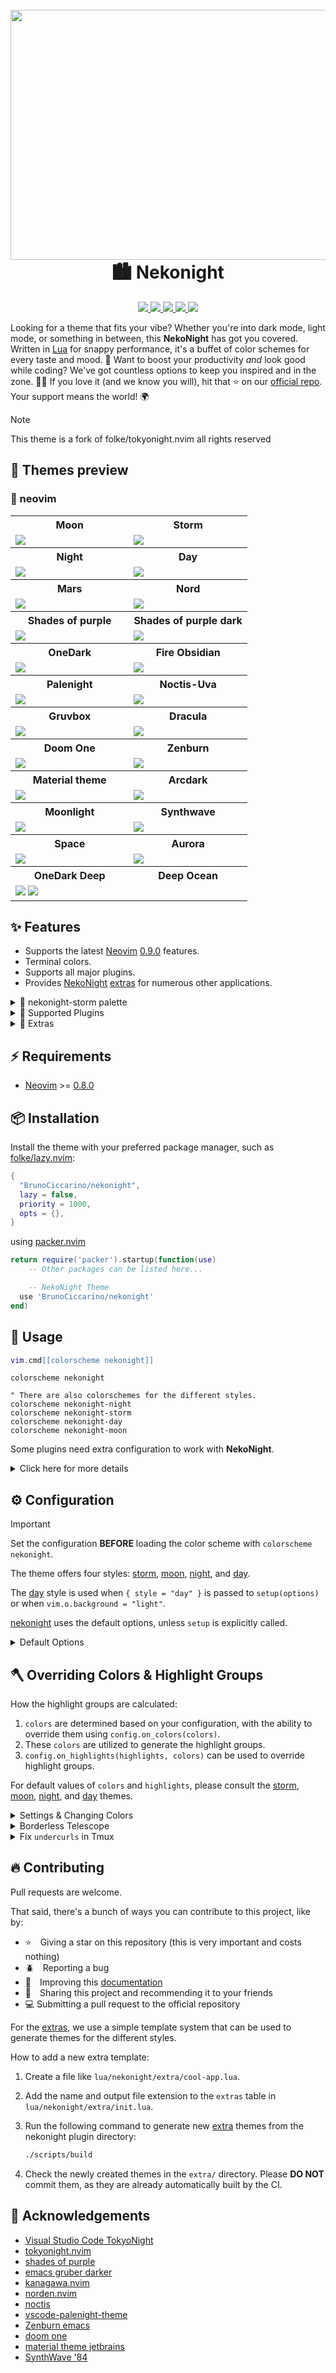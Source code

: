 
<h1 align="center">
  <br>
  <a href="https://github.com/BrunoCiccarino/nekonight">
    <img src="./img/logo.png" width="600" height="400">
  </a>
  <br>
  🏙 Nekonight
  <br>
</h1>

<p align="center">
  <a href="https://github.com/BrunoCiccarino/nekonight">
    <img src="https://img.shields.io/badge/made_with-lua-code?style=for-the-badge&logo=lua&color=%23789DBC">
  </a>
    <a href="https://github.com/BrunoCiccarino/nekonight">
    <img src="https://img.shields.io/github/forks/BrunoCiccarino/nekonight?style=for-the-badge&logo=lua&color=%23a3be8c">
  </a>  
  <a href="https://github.com/BrunoCiccarino/nekonight">
    <img src="https://img.shields.io/github/last-commit/BrunoCiccarino/nekonight?style=for-the-badge&logo=lua&color=%238BCDCD">
  </a>  
  <a href="https://github.com/BrunoCiccarino/nekonight">
    <img src="https://img.shields.io/github/stars/BrunoCiccarino/nekonight?style=for-the-badge&logo=lua&color=%23624E88">
  </a>  
  <a href="https://github.com/BrunoCiccarino/nekonight">
    <img src="https://img.shields.io/badge/NeoVim-%2357A143.svg?&style=for-the-badge&logo=neovim&logoColor=white">
  </a>  

</p>

Looking for a theme that fits your vibe? Whether you're into dark mode, light mode, or something in between, this **NekoNight** has got you covered. Written in [Lua](https://www.lua.org) for snappy performance, it's a buffet of color schemes for every taste and mood. 🍭 Want to boost your productivity *and* look good while coding? We've got countless options to keep you inspired and in the zone. 🚀✨ If you love it (and we know you will), hit that ⭐ on our [official repo](https://github.com/BrunoCiccarino/nekonight). Your support means the world! 🌍

> [!NOTE]
> This theme is a fork of folke/tokyonight.nvim all rights reserved


## 🍭 Themes preview 
 
### 🎨 neovim

<table width="100%">
  <tr>
    <th>Moon</th>
    <th>Storm</th>
  </tr>
  <tr>
    <td width="50%">
      <img src="https://user-images.githubusercontent.com/292349/190951628-10ba28a1-57ff-4479-8eab-47400a402242.png" />
    </td>
    <td width="50%">
      <img src="https://user-images.githubusercontent.com/292349/115295095-3a9e5080-a10e-11eb-9aed-6054488c46ce.png" />
    </td>
  </tr>
  <tr>
    <th>Night</th>
    <th>Day</th>
  </tr>
  <tr>
    <td width="50%">
      <img src="./img/neko-night.jpg" />
    </td>
    <td width="50%">
      <img src="https://user-images.githubusercontent.com/292349/115996270-78c6c480-a593-11eb-8ed0-7d1400b058f5.png" />
    </td>
  </tr>
  <tr>
    <th>Mars</th>
    <th>Nord</th>
  </tr>
  <tr>
    <td width="50%">
      <img src="./img/nekonightbrown.jpg" />
    </td>
    <td width="50%">
      <img src="./img/neko-nord.jpg" />
    </td>
  </tr>
  <tr>
    <th>Shades of purple</th>
    <th>Shades of purple dark</th>
  </tr>
  <tr>
    <td width="50%">
      <img src="./img/neko-shades-of-purple.jpg" />
    </td>
    <td width="50%">
      <img src="./img/neko-shades-of-purple-dark.jpg" />
    </td>
  </tr>
   <tr>
    <th>OneDark</th>
    <th>Fire Obsidian</th>
  </tr>
  <tr>
    <td width="50%">
      <img src="./img/neko-onedark.jpg"/>
    </td>
    <td width="50%">
      <img src="./img/neko-fire-obsidian.jpg"/>
    </td>
  </tr>
  <tr>
    <th>Palenight</th>
    <th>Noctis-Uva</th>
  </tr>
  <tr>
    <td width="50%">
      <img src="./img/neko-palenight.jpg"/>
    </td>
    <td width="50%">
      <img src="./img/neko-noctis-uva.jpg"/>
    </td>
  </tr>
    <tr>
    <th>Gruvbox</th>
    <th>Dracula</th>
  </tr>
  <tr>
    <td width="50%">
      <img src="./img/neko-gruvbox.jpg"/>
    </td>
     <td width="50%">
      <img src="./img/neko-dracula.jpg"/>
    </td>
  </tr>
    <tr>
    <th>Doom One</th>
    <th>Zenburn</th>
  </tr>
  <tr>
    <td width="50%">
      <img src="./img/neko-doom-one.jpg"/>
    </td>
     <td width="50%">
      <img src="./img/neko-zenburn.jpg"/>
    </td>
  </tr>
      <tr>
    <th>Material theme</th>
    <th>Arcdark</th>
  </tr>
  <tr>
    <td width="50%">
      <img src="./img/neko-material-theme.jpg"/>
    </td>
     <td width="50%">
      <img src="./img/neko-arcdark.jpg"/>
    </td>
  </tr>
  <tr>
    <th>Moonlight</th>
    <th>Synthwave</th>
  </tr>
  <tr>
    <td width="50%">
      <img src="./img/neko-moonlight.jpg"/>
    </td>
     <td width="50%">
      <img src="./img/neko-synthwave.jpg"/>
    </td>
  </tr>
    <tr>
    <th>Space</th>
    <th>Aurora</th>
  </tr>
  <tr>
    <td width="50%">
      <img src="./img/neko-space.jpg"/>
    </td>
    <td width="50%">
      <img src="./img/neko-aurora.jpg"/>
    </td>
  </tr>
    <tr>
    <th>OneDark Deep</th>
    <th>Deep Ocean</th>
  </tr>
  <tr>
    <td width="50%">
      <img src="./img/neko-onedark-deep.jpg"/>
      <img src="./img/neko-deep-ocean.jpg"/>
    </td>
  </tr>


  </table>

## ✨ Features

- Supports the latest [Neovim](https://github.com/neovim/neovim)
  [0.9.0](https://github.com/neovim/neovim/releases/tag/v0.9.0) features.
- Terminal colors.
- Supports all major plugins.
- Provides [NekoNight](https://github.com/BrunoCiccarino/nekonight)
  [extras](#-extras) for numerous other applications.

<details>
<summary>🎨 nekonight-storm palette</summary>

| Palette              | Hex     | RGB         | HSL           |
|----------------------|---------|-------------|---------------|
| Background           | #24283b | 36 40 59    | 225° 25% 19%  |
| Background Dark      | #1f2335 | 31 35 53    | 228° 25% 17%  |
| Background Dark1     | #1b1e2d | 27 30 45    | 229° 25% 14%  |
| Background Highlight | #292e42 | 41 46 66    | 230° 23% 21%  |
| Blue                 | #7aa2f7 | 122 162 247 | 223° 89% 73%  |
| Blue0                | #3d59a1 | 61 89 161   | 224° 45% 44%  |
| Blue1                | #2ac3de | 42 195 222  | 189° 78% 52%  |
| Blue2                | #0db9d7 | 13 185 215  | 191° 88% 45%  |
| Blue5                | #89ddff | 137 221 255 | 197° 100% 77% |
| Blue6                | #b4f9f8 | 180 249 248 | 179° 88% 84%  |
| Blue7                | #394b70 | 57 75 112   | 220° 33% 33%  |
| Comment              | #565f89 | 86 95 137   | 227° 22% 44%  |
| Cyan                 | #7dcfff | 125 207 255 | 202° 100% 75% |
| Dark3                | #545c7e | 84 92 126   | 227° 20% 41%  |
| Dark5                | #737aa2 | 115 122 162 | 227° 20% 54%  |
| Foreground           | #c0caf5 | 192 202 245 | 226° 68% 86%  |
| Foreground Gruvbox   | #f9f5d7 | 249 245 215 | 53° 75% 91%   |
| Foreground Dark      | #a9b1d6 | 169 177 214 | 225° 39% 75%  |
| Foreground Gutter    | #3b4261 | 59 66 97    | 227° 24% 31%  |
| Green                | #9ece6a | 158 206 106 | 91° 51% 61%   |
| Green1               | #73daca | 115 218 202 | 173° 58% 65%  |
| Green2               | #41a6b5 | 65 166 181  | 189° 47% 48%  |
| Magenta              | #bb9af7 | 187 154 247 | 261° 85% 79%  |
| Magenta2             | #ff007c | 255 0 124   | 330° 100% 50% |
| Orange               | #ff9e64 | 255 158 100 | 22° 100% 70%  |
| Purple               | #9d7cd8 | 157 124 216 | 262° 56% 67%  |
| Red                  | #f7768e | 247 118 142 | 351° 87% 72%  |
| Red1                 | #db4b4b | 219 75 75   | 0° 65% 58%    |
| Teal                 | #1abc9c | 26 188 156  | 168° 75% 42%  |
| Terminal Black       | #414868 | 65 72 104   | 227° 23% 33%  |
| Yellow               | #e0af68 | 224 175 104 | 34° 69% 64%   |

</details>

<details>
<summary>🎨 Supported Plugins</summary>

<!-- plugins:start -->

| Plugin | Source |
| --- | --- |
| [aerial.nvim](https://github.com/stevearc/aerial.nvim) | [`aerial`](lua/nekonight/groups/aerial.lua) |
| [ale](https://github.com/dense-analysis/ale) | [`ale`](lua/nekonight/groups/ale.lua) |
| [alpha-nvim](https://github.com/goolord/alpha-nvim) | [`alpha`](lua/nekonight/groups/alpha.lua) |
| [barbar.nvim](https://github.com/romgrk/barbar.nvim) | [`barbar`](lua/nekonight/groups/barbar.lua) |
| [blink.cmp](https://github.com/Saghen/blink.cmp) | [`blink`](lua/nekonight/groups/blink.lua) |
| [bufferline.nvim](https://github.com/akinsho/bufferline.nvim) | [`bufferline`](lua/nekonight/groups/bufferline.lua) |
| [nvim-cmp](https://github.com/hrsh7th/nvim-cmp) | [`cmp`](lua/nekonight/groups/cmp.lua) |
| [codeium.nvim](https://github.com/Exafunction/codeium.nvim) | [`codeium`](lua/nekonight/groups/codeium.lua) |
| [copilot.lua](https://github.com/zbirenbaum/copilot.lua) | [`copilot`](lua/nekonight/groups/copilot.lua) |
| [nvim-dap](https://github.com/mfussenegger/nvim-dap) | [`dap`](lua/nekonight/groups/dap.lua) |
| [dashboard-nvim](https://github.com/nvimdev/dashboard-nvim) | [`dashboard`](lua/nekonight/groups/dashboard.lua) |
| [flash.nvim](https://github.com/folke/flash.nvim) | [`flash`](lua/nekonight/groups/flash.lua) |
| [fugit2](https://github.com/SuperBo/fugit2.nvim) | [`fugit2`](lua/nekonight/groups/fugit2.lua) |
| [fzf-lua](https://github.com/ibhagwan/fzf-lua) | [`fzf`](lua/nekonight/groups/fzf.lua) |
| [vim-gitgutter](https://github.com/airblade/vim-gitgutter) | [`gitgutter`](lua/nekonight/groups/gitgutter.lua) |
| [gitsigns.nvim](https://github.com/lewis6991/gitsigns.nvim) | [`gitsigns`](lua/nekonight/groups/gitsigns.lua) |
| [glyph-palette.vim](https://github.com/lambdalisue/glyph-palette.vim) | [`glyph-palette`](lua/nekonight/groups/glyph-palette.lua) |
| [grug-far.nvim](https://github.com/MagicDuck/grug-far.nvim) | [`grug-far`](lua/nekonight/groups/grug-far.lua) |
| [headlines.nvim](https://github.com/lukas-reineke/headlines.nvim) | [`headlines`](lua/nekonight/groups/headlines.lua) |
| [hop.nvim](https://github.com/phaazon/hop.nvim) | [`hop`](lua/nekonight/groups/hop.lua) |
| [vim-illuminate](https://github.com/RRethy/vim-illuminate) | [`illuminate`](lua/nekonight/groups/illuminate.lua) |
| [indent-blankline.nvim](https://github.com/lukas-reineke/indent-blankline.nvim) | [`indent-blankline`](lua/nekonight/groups/indent-blankline.lua) |
| [indentmini.nvim](https://github.com/nvimdev/indentmini.nvim) | [`indentmini`](lua/nekonight/groups/indentmini.lua) |
| [lazy.nvim](https://github.com/folke/lazy.nvim) | [`lazy`](lua/nekonight/groups/lazy.lua) |
| [leap.nvim](https://github.com/ggandor/leap.nvim) | [`leap`](lua/nekonight/groups/leap.lua) |
| [lspsaga.nvim](https://github.com/glepnir/lspsaga.nvim) | [`lspsaga`](lua/nekonight/groups/lspsaga.lua) |
| [mini.animate](https://github.com/echasnovski/mini.animate) | [`mini_animate`](lua/nekonight/groups/mini_animate.lua) |
| [mini.clue](https://github.com/echasnovski/mini.clue) | [`mini_clue`](lua/nekonight/groups/mini_clue.lua) |
| [mini.completion](https://github.com/echasnovski/mini.completion) | [`mini_completion`](lua/nekonight/groups/mini_completion.lua) |
| [mini.cursorword](https://github.com/echasnovski/mini.cursorword) | [`mini_cursorword`](lua/nekonight/groups/mini_cursorword.lua) |
| [mini.deps](https://github.com/echasnovski/mini.deps) | [`mini_deps`](lua/nekonight/groups/mini_deps.lua) |
| [mini.diff](https://github.com/echasnovski/mini.diff) | [`mini_diff`](lua/nekonight/groups/mini_diff.lua) |
| [mini.files](https://github.com/echasnovski/mini.files) | [`mini_files`](lua/nekonight/groups/mini_files.lua) |
| [mini.hipatterns](https://github.com/echasnovski/mini.hipatterns) | [`mini_hipatterns`](lua/nekonight/groups/mini_hipatterns.lua) |
| [mini.icons](https://github.com/echasnovski/mini.icons) | [`mini_icons`](lua/nekonight/groups/mini_icons.lua) |
| [mini.indentscope](https://github.com/echasnovski/mini.indentscope) | [`mini_indentscope`](lua/nekonight/groups/mini_indentscope.lua) |
| [mini.jump](https://github.com/echasnovski/mini.jump) | [`mini_jump`](lua/nekonight/groups/mini_jump.lua) |
| [mini.map](https://github.com/echasnovski/mini.map) | [`mini_map`](lua/nekonight/groups/mini_map.lua) |
| [mini.notify](https://github.com/echasnovski/mini.notify) | [`mini_notify`](lua/nekonight/groups/mini_notify.lua) |
| [mini.operators](https://github.com/echasnovski/mini.operators) | [`mini_operators`](lua/nekonight/groups/mini_operators.lua) |
| [mini.pick](https://github.com/echasnovski/mini.pick) | [`mini_pick`](lua/nekonight/groups/mini_pick.lua) |
| [mini.starter](https://github.com/echasnovski/mini.starter) | [`mini_starter`](lua/nekonight/groups/mini_starter.lua) |
| [mini.statusline](https://github.com/echasnovski/mini.statusline) | [`mini_statusline`](lua/nekonight/groups/mini_statusline.lua) |
| [mini.surround](https://github.com/echasnovski/mini.surround) | [`mini_surround`](lua/nekonight/groups/mini_surround.lua) |
| [mini.tabline](https://github.com/echasnovski/mini.tabline) | [`mini_tabline`](lua/nekonight/groups/mini_tabline.lua) |
| [mini.test](https://github.com/echasnovski/mini.test) | [`mini_test`](lua/nekonight/groups/mini_test.lua) |
| [mini.trailspace](https://github.com/echasnovski/mini.trailspace) | [`mini_trailspace`](lua/nekonight/groups/mini_trailspace.lua) |
| [nvim-navic](https://github.com/SmiteshP/nvim-navic) | [`navic`](lua/nekonight/groups/navic.lua) |
| [neo-tree.nvim](https://github.com/nvim-neo-tree/neo-tree.nvim) | [`neo-tree`](lua/nekonight/groups/neo-tree.lua) |
| [neogit](https://github.com/TimUntersberger/neogit) | [`neogit`](lua/nekonight/groups/neogit.lua) |
| [neotest](https://github.com/nvim-neotest/neotest) | [`neotest`](lua/nekonight/groups/neotest.lua) |
| [noice.nvim](https://github.com/folke/noice.nvim) | [`noice`](lua/nekonight/groups/noice.lua) |
| [nvim-notify](https://github.com/rcarriga/nvim-notify) | [`notify`](lua/nekonight/groups/notify.lua) |
| [nvim-tree.lua](https://github.com/kyazdani42/nvim-tree.lua) | [`nvim-tree`](lua/nekonight/groups/nvim-tree.lua) |
| [octo.nvim](https://github.com/pwntester/octo.nvim) | [`octo`](lua/nekonight/groups/octo.lua) |
| [rainbow-delimiters.nvim](https://github.com/HiPhish/rainbow-delimiters.nvim) | [`rainbow`](lua/nekonight/groups/rainbow.lua) |
| [render-markdown.nvim](https://github.com/MeanderingProgrammer/render-markdown.nvim) | [`render-markdown`](lua/nekonight/groups/render-markdown.lua) |
| [nvim-scrollbar](https://github.com/petertriho/nvim-scrollbar) | [`scrollbar`](lua/nekonight/groups/scrollbar.lua) |
| [snacks.nvim](https://github.com/folke/snacks.nvim) | [`snacks`](lua/nekonight/groups/snacks.lua) |
| [vim-sneak](https://github.com/justinmk/vim-sneak) | [`sneak`](lua/nekonight/groups/sneak.lua) |
| [supermaven-nvim](https://github.com/supermaven-inc/supermaven-nvim) | [`supermaven`](lua/nekonight/groups/supermaven.lua) |
| [telescope.nvim](https://github.com/nvim-telescope/telescope.nvim) | [`telescope`](lua/nekonight/groups/telescope.lua) |
| [nvim-treesitter-context](https://github.com/nvim-treesitter/nvim-treesitter-context) | [`treesitter-context`](lua/nekonight/groups/treesitter-context.lua) |
| [trouble.nvim](https://github.com/folke/trouble.nvim) | [`trouble`](lua/nekonight/groups/trouble.lua) |
| [vimwiki](https://github.com/vimwiki/vimwiki) | [`vimwiki`](lua/nekonight/groups/vimwiki.lua) |
| [which-key.nvim](https://github.com/folke/which-key.nvim) | [`which-key`](lua/nekonight/groups/which-key.lua) |
| [yanky.nvim](https://github.com/gbprod/yanky.nvim) | [`yanky`](lua/nekonight/groups/yanky.lua) |

<!-- plugins:end -->

</details>

<details>
<summary>🍭 Extras</summary>

<!-- extras:start -->

| Tool | Extra |
| --- | --- |
| [Aerc](https://git.sr.ht/~rjarry/aerc/) | [extras/aerc](extras/aerc) |
| [Alacritty](https://github.com/alacritty/alacritty) | [extras/alacritty](extras/alacritty) |
| [Delta](https://github.com/dandavison/delta) | [extras/delta](extras/delta) |
| [(Better-)Discord](https://betterdiscord.app/) | [extras/discord](extras/discord) |
| [Dunst](https://dunst-project.org/) | [extras/dunst](extras/dunst) |
| [Fish](https://fishshell.com/docs/current/index.html) | [extras/fish](extras/fish) |
| [Fish Themes](https://fishshell.com/docs/current/interactive.html#syntax-highlighting) | [extras/fish_themes](extras/fish_themes) |
| [Foot](https://codeberg.org/dnkl/foot) | [extras/foot](extras/foot) |
| [Fuzzel](https://codeberg.org/dnkl/fuzzel) | [extras/fuzzel](extras/fuzzel) |
| [Fzf](https://github.com/junegunn/fzf) | [extras/fzf](extras/fzf) |
| [Ghostty](https://github.com/ghostty-org/ghostty) | [extras/ghostty](extras/ghostty) |
| [GitUI](https://github.com/extrawurst/gitui) | [extras/gitui](extras/gitui) |
| [GNOME Terminal](https://gitlab.gnome.org/GNOME/gnome-terminal) | [extras/gnome_terminal](extras/gnome_terminal) |
| [Helix](https://helix-editor.com/) | [extras/helix](extras/helix) |
| [iTerm](https://iterm2.com/) | [extras/iterm](extras/iterm) |
| [Kitty](https://sw.kovidgoyal.net/kitty/conf.html) | [extras/kitty](extras/kitty) |
| [Lazygit](https://github.com/jesseduffield/lazygit) | [extras/lazygit](extras/lazygit) |
| [Lua Table for testing](https://www.lua.org) | [extras/lua](extras/lua) |
| [Prism](https://prismjs.com) | [extras/prism](extras/prism) |
| [process-compose](https://f1bonacc1.github.io/process-compose/) | [extras/process_compose](extras/process_compose) |
| [Slack](https://slack.com) | [extras/slack](extras/slack) |
| [Spotify Player](https://github.com/aome510/spotify-player) | [extras/spotify_player](extras/spotify_player) |
| [Sublime Text](https://www.sublimetext.com/docs/themes) | [extras/sublime](extras/sublime) |
| [Terminator](https://gnome-terminator.readthedocs.io/en/latest/config.html) | [extras/terminator](extras/terminator) |
| [Termux](https://termux.dev/) | [extras/termux](extras/termux) |
| [Tilix](https://github.com/gnunn1/tilix) | [extras/tilix](extras/tilix) |
| [Tmux](https://github.com/tmux/tmux/wiki) | [extras/tmux](extras/tmux) |
| [Vim](https://vimhelp.org/) | [extras/vim](extras/vim) |
| [Vscode](https://marketplace.visualstudio.com/items?itemName=BrunoCiccarino.nekonight) | [extras/vscode](extras/vscode) |
| [Vimium](https://vimium.github.io/) | [extras/vimium](extras/vimium) |
| [WezTerm](https://wezfurlong.org/wezterm/config/files.html) | [extras/wezterm](extras/wezterm) |
| [Windows Terminal](https://aka.ms/terminal-documentation) | [extras/windows_terminal](extras/windows_terminal) |
| [Xfce Terminal](https://docs.xfce.org/apps/terminal/advanced) | [extras/xfceterm](extras/xfceterm) |
| [Xresources](https://wiki.archlinux.org/title/X_resources) | [extras/xresources](extras/xresources) |
| [Yazi](https://github.com/sxyazi/yazi) | [extras/yazi](extras/yazi) |
| [Zathura](https://pwmt.org/projects/zathura/) | [extras/zathura](extras/zathura) |
| [Zellij](https://zellij.dev/) | [extras/zellij](extras/zellij) |

<!-- extras:end -->

</details>

## ⚡️ Requirements

- [Neovim](https://github.com/neovim/neovim) >=
  [0.8.0](https://github.com/neovim/neovim/releases/tag/v0.8.0)

## 📦 Installation

Install the theme with your preferred package manager, such as
[folke/lazy.nvim](https://github.com/folke/lazy.nvim):

```lua
{
  "BrunoCiccarino/nekonight",
  lazy = false,
  priority = 1000,
  opts = {},
}
```

using [packer.nvim](https://github.com/wbthomason/packer.nvim)
```lua
return require('packer').startup(function(use)
    -- Other packages can be listed here...

    -- NekoNight Theme
  use 'BrunoCiccarino/nekonight'  
end)
```

## 🚀 Usage

```lua
vim.cmd[[colorscheme nekonight]]
```

```vim
colorscheme nekonight

" There are also colorschemes for the different styles.
colorscheme nekonight-night
colorscheme nekonight-storm
colorscheme nekonight-day
colorscheme nekonight-moon
```

Some plugins need extra configuration to work with **NekoNight**.

<details>
  <summary>Click here for more details</summary>

### [Barbecue](https://github.com/utilyre/barbecue.nvim)

```lua
-- Lua
require('barbecue').setup {
  -- ... your barbecue config
  theme = 'nekonight',
  -- ... your barbecue config
}
```

### [Lualine](https://github.com/nvim-lualine/lualine.nvim)

```lua
-- Lua
require('lualine').setup {
  options = {
    -- ... your lualine config
    theme = 'nekonight'
    -- ... your lualine config
  }
}
```

### [Lightline](https://github.com/itchyny/lightline.vim)

```vim
" Vim Script
let g:lightline = {'colorscheme': 'nekonight'}
```

</details>

## ⚙️ Configuration

> [!IMPORTANT]
> Set the configuration **BEFORE** loading the color scheme with `colorscheme nekonight`.

The theme offers four styles: [storm](#storm), [moon](#moon), [night](#night),
and [day](#day).

The [day](#day) style is used when `{ style = "day" }` is passed to
`setup(options)` or when `vim.o.background = "light"`.

[nekonight](https://github.com/BrunoCiccarino/nekonight.nvim) uses the default options,
unless `setup` is explicitly called.

<details>
  <summary>Default Options</summary>

<!-- config:start -->

```lua
---@class nekonight.Config
---@field on_colors fun(colors: ColorScheme)
---@field on_highlights fun(highlights: nekonight.Highlights, colors: ColorScheme)
M.defaults = {
  style = "moon", -- The theme comes in three styles, `storm`, a darker variant `night` and `day`
  light_style = "day", -- The theme is used when the background is set to light
  transparent = false, -- Enable this to disable setting the background color
  terminal_colors = true, -- Configure the colors used when opening a `:terminal` in Neovim
  styles = {
    -- Style to be applied to different syntax groups
    -- Value is any valid attr-list value for `:help nvim_set_hl`
    comments = { italic = true },
    keywords = { italic = true },
    functions = {},
    variables = {},
    -- Background styles. Can be "dark", "transparent" or "normal"
    sidebars = "dark", -- style for sidebars, see below
    floats = "dark", -- style for floating windows
  },
  day_brightness = 0.3, -- Adjusts the brightness of the colors of the **Day** style. Number between 0 and 1, from dull to vibrant colors
  dim_inactive = false, -- dims inactive windows
  lualine_bold = false, -- When `true`, section headers in the lualine theme will be bold

  --- You can override specific color groups to use other groups or a hex color
  --- function will be called with a ColorScheme table
  ---@param colors ColorScheme
  on_colors = function(colors) end,

  --- You can override specific highlights to use other groups or a hex color
  --- function will be called with a Highlights and ColorScheme table
  ---@param highlights nekonight.Highlights
  ---@param colors ColorScheme
  on_highlights = function(highlights, colors) end,

  cache = true, -- When set to true, the theme will be cached for better performance

  ---@type table<string, boolean|{enabled:boolean}>
  plugins = {
    -- enable all plugins when not using lazy.nvim
    -- set to false to manually enable/disable plugins
    all = package.loaded.lazy == nil,
    -- uses your plugin manager to automatically enable needed plugins
    -- currently only lazy.nvim is supported
    auto = true,
    -- add any plugins here that you want to enable
    -- for all possible plugins, see:
    --   * https://github.com/BrunoCiccarino/nekonight/tree/main/lua/nekonight/groups
    -- telescope = true,
  },
}
```

<!-- config:end -->

</details>

## 🪓 Overriding Colors & Highlight Groups

How the highlight groups are calculated:

1. `colors` are determined based on your configuration, with the ability to
   override them using `config.on_colors(colors)`.
1. These `colors` are utilized to generate the highlight groups.
1. `config.on_highlights(highlights, colors)` can be used to override highlight
   groups.

For default values of `colors` and `highlights`, please consult the
[storm](extras/lua/nekonight_storm.lua),
[moon](extras/lua/nekonight_moon.lua),
[night](extras/lua/nekonight_night.lua), and
[day](extras/lua/nekonight_day.lua) themes.

<details>
  <summary>Settings & Changing Colors</summary>

```lua
require("nekonight").setup({
  -- use the night style
  style = "night",
  -- disable italic for functions
  styles = {
    functions = {}
  },
  -- Change the "hint" color to the "orange" color, and make the "error" color bright red
  on_colors = function(colors)
    colors.hint = colors.orange
    colors.error = "#ff0000"
  end
})
```

</details>

<details>
  <summary>Borderless Telescope</summary>

```lua
require("nekonight").setup({
  on_highlights = function(hl, c)
    local prompt = "#2d3149"
    hl.TelescopeNormal = {
      bg = c.bg_dark,
      fg = c.fg_dark,
    }
    hl.TelescopeBorder = {
      bg = c.bg_dark,
      fg = c.bg_dark,
    }
    hl.TelescopePromptNormal = {
      bg = prompt,
    }
    hl.TelescopePromptBorder = {
      bg = prompt,
      fg = prompt,
    }
    hl.TelescopePromptTitle = {
      bg = prompt,
      fg = prompt,
    }
    hl.TelescopePreviewTitle = {
      bg = c.bg_dark,
      fg = c.bg_dark,
    }
    hl.TelescopeResultsTitle = {
      bg = c.bg_dark,
      fg = c.bg_dark,
    }
  end,
})
```

</details>

<details>
  <summary>Fix <code>undercurls</code> in Tmux</summary>

To have undercurls show up and in color, add the following to your
[Tmux](https://github.com/tmux/tmux) configuration file:

```sh
# Undercurl
set -g default-terminal "${TERM}"
set -as terminal-overrides ',*:Smulx=\E[4::%p1%dm'  # undercurl support
set -as terminal-overrides ',*:Setulc=\E[58::2::::%p1%{65536}%/%d::%p1%{256}%/%{255}%&%d::%p1%{255}%&%d%;m'  # underscore colours - needs tmux-3.0
```

</details>

## 🔥 Contributing

Pull requests are welcome.

That said, there's a bunch of ways you can contribute to this project, like by:

* ⭐ Giving a star on this repository (this is very important and costs nothing)
* 🪲 Reporting a bug
* 📄 Improving this [documentation](./doc/nekonight.txt)
* 🚨 Sharing this project and recommending it to your friends
* 💻 Submitting a pull request to the official repository

For the [extras](#-extras), we use a simple template system that can be used to
generate themes for the different styles.

How to add a new extra template:

1. Create a file like `lua/nekonight/extra/cool-app.lua`.
2. Add the name and output file extension to the `extras` table in
   `lua/nekonight/extra/init.lua`.
3. Run the following command to generate new [extra](#-extras) themes from the nekonight plugin directory:

   ```sh
   ./scripts/build
   ```

4. Check the newly created themes in the `extra/` directory. Please **DO NOT**
   commit them, as they are already automatically built by the CI.

## 👏 Acknowledgements 

- [Visual Studio Code TokyoNight](https://github.com/enkia/tokyo-night-vscode-theme)
- [tokyonight.nvim](https://github.com/folke/tokyonight.nvim)
- [shades of purple](https://github.com/ahmadawais/shades-of-purple-vscode)
- [emacs gruber darker](https://github.com/rexim/gruber-darker-theme)
- [kanagawa.nvim](https://github.com/rebelot/kanagawa.nvim)
- [norden.nvim](https://github.com/fcancelinha/nordern.nvim)
- [noctis](https://github.com/liviuschera/noctis)
- [vscode-palenight-theme](https://github.com/whizkydee/vscode-palenight-theme)
- [Zenburn emacs](https://github.com/bbatsov/zenburn-emacs)
- [doom one](https://github.com/doomemacs/themes/blob/master/themes/doom-one-theme.el)
- [material theme jetbrains](https://github.com/ChrisRM/material-theme-jetbrains)
- [SynthWave '84](https://github.com/robb0wen/synthwave-vscode)
